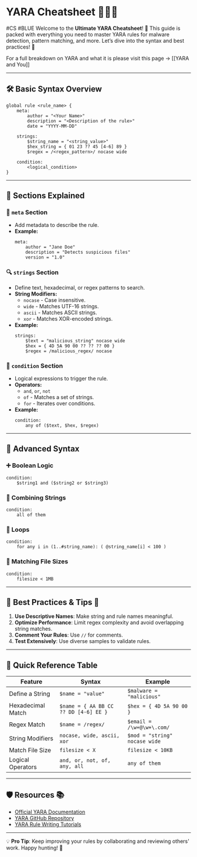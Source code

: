 # YARA Cheatsheet 🕵️‍♂️✨

#CS #BLUE 
Welcome to the **Ultimate YARA Cheatsheet**! 🎯 This guide is packed with everything you need to master YARA rules for malware detection, pattern matching, and more. Let’s dive into the syntax and best practices! 🚀

For a full breakdown on YARA and what it is please visit this page -> [[YARA and You]]

---

## 🛠️ Basic Syntax Overview

```yara
global rule <rule_name> {
    meta:
        author = "<Your Name>"
        description = "<Description of the rule>"
        date = "YYYY-MM-DD"

    strings:
        $string_name = "<string_value>"
        $hex_string = { 01 23 ?? 45 [4-6] 89 }
        $regex = /<regex_pattern>/ nocase wide

    condition:
        <logical_condition>
}
```

---

## 🎯 **Sections Explained**

### 📜 `meta` Section
- Add metadata to describe the rule.
- **Example:**
    ```yara
    meta:
        author = "Jane Doe"
        description = "Detects suspicious files"
        version = "1.0"
    ```

### 🔍 `strings` Section
- Define text, hexadecimal, or regex patterns to search.
- **String Modifiers:**
  - `nocase` - Case insensitive.
  - `wide` - Matches UTF-16 strings.
  - `ascii` - Matches ASCII strings.
  - `xor` - Matches XOR-encoded strings.
- **Example:**
    ```yara
    strings:
        $text = "malicious_string" nocase wide
        $hex = { 4D 5A 90 00 ?? ?? ?? 00 }
        $regex = /malicious_regex/ nocase
    ```

### 🧮 `condition` Section
- Logical expressions to trigger the rule.
- **Operators:**
  - `and`, `or`, `not`
  - `of` - Matches a set of strings.
  - `for` - Iterates over conditions.
- **Example:**
    ```yara
    condition:
        any of ($text, $hex, $regex)
    ```

---

## 🧩 **Advanced Syntax**

### ➕ Boolean Logic
```yara
condition:
    $string1 and ($string2 or $string3)
```

### 🔗 Combining Strings
```yara
condition:
    all of them
```

### 🔁 Loops
```yara
condition:
    for any i in (1..#string_name): ( @string_name[i] < 100 )
```

### 🎯 Matching File Sizes
```yara
condition:
    filesize < 1MB
```

---

## 📌 Best Practices & Tips 🧠

1. **Use Descriptive Names**: Make string and rule names meaningful.
2. **Optimize Performance**: Limit regex complexity and avoid overlapping string matches.
3. **Comment Your Rules**: Use `//` for comments.
4. **Test Extensively**: Use diverse samples to validate rules.

---

## 🚀 Quick Reference Table

| Feature            | Syntax                                   | Example                          |
|--------------------|------------------------------------------|----------------------------------|
| Define a String    | `$name = "value"`                       | `$malware = "malicious"`        |
| Hexadecimal Match  | `$name = { AA BB CC ?? DD [4-6] EE }`   | `$hex = { 4D 5A 90 00 }`        |
| Regex Match        | `$name = /regex/`                       | `$email = /\w+@\w+\.com/`      |
| String Modifiers   | `nocase, wide, ascii, xor`              | `$mod = "string" nocase wide`   |
| Match File Size    | `filesize < X`                          | `filesize < 10KB`               |
| Logical Operators  | `and, or, not, of, any, all`            | `any of them`                   |

---

## 🛡️ Resources 📚

- [Official YARA Documentation](https://virustotal.github.io/yara/)
- [YARA GitHub Repository](https://github.com/VirusTotal/yara)
- [YARA Rule Writing Tutorials](https://yara.readthedocs.io/)

---

💡 **Pro Tip**: Keep improving your rules by collaborating and reviewing others' work. Happy hunting! 🐾
